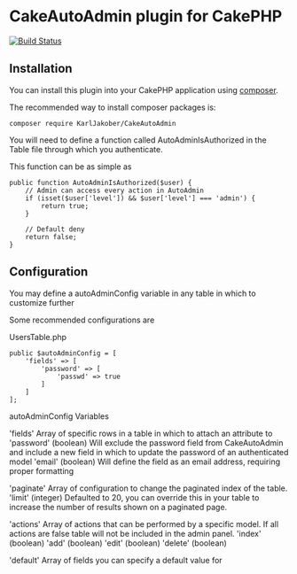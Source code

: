 # CakeAutoAdmin plugin for CakePHP
[![Build Status](https://travis-ci.org/KarlJakober/CakeAutoAdmin.svg)](https://travis-ci.org/KarlJakober/CakeAutoAdmin)

## Installation

You can install this plugin into your CakePHP application using [composer](http://getcomposer.org).

The recommended way to install composer packages is:

```
composer require KarlJakober/CakeAutoAdmin
```

You will need to define a function called AutoAdminIsAuthorized in the Table file through which you
authenticate.

This function can be as simple as

```
public function AutoAdminIsAuthorized($user) {
    // Admin can access every action in AutoAdmin
    if (isset($user['level']) && $user['level'] === 'admin') {
        return true;
    }

    // Default deny
    return false;
}
```

## Configuration

You may define a autoAdminConfig variable in any table in which to customize further

Some recommended configurations are

UsersTable.php
```
public $autoAdminConfig = [
    'fields' => [
        'password' => [
            'passwd' => true
        ]
    ]
];
```


autoAdminConfig Variables

'fields' Array of specific rows in a table in which to attach an attribute to
    'password' (boolean) Will exclude the password field from CakeAutoAdmin and include a
    new field in which to update the password of an authenticated model
    'email' (boolean) Will define the field as an email address, requiring proper formatting

'paginate' Array of configuration to change the paginated index of the table.
    'limit' (integer) Defaulted to 20, you can override this in your table to increase the
    number of results shown on a paginated page.

'actions' Array of actions that can be performed by a specific model. If all actions are false
table will not be included in the admin panel.
    'index' (boolean)
    'add' (boolean)
    'edit' (boolean)
    'delete' (boolean)

'default' Array of fields you can specify a default value for

